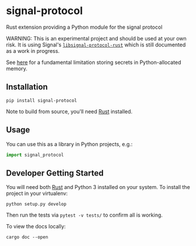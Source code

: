 # signal-protocol

Rust extension providing a Python module for the signal protocol

WARNING: This is an experimental project and should be used at your own risk. It is using Signal's [`libsignal-protocol-rust`](https://github.com/signalapp/libsignal-protocol-rust) which is still documented as a work in progress.

See [here](https://cryptography.io/en/latest/limitations.html) for a fundamental limitation storing secrets in Python-allocated memory.

## Installation

```
pip install signal-protocol
```

Note to build from source, you'll need [Rust](https://rustup.rs/) installed.

## Usage

You can use this as a library in Python projects, e.g.:

```py
import signal_protocol
```

## Developer Getting Started

You will need both [Rust](https://rustup.rs/) and Python 3 installed on your system. To install the project in your virtualenv:

```
python setup.py develop
```

Then run the tests via `pytest -v tests/` to confirm all is working.

To view the docs locally:

```
cargo doc --open
```

